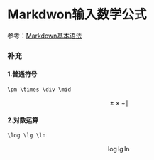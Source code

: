 # Markdwon输入数学公式

参考：[Markdown基本语法](<https://www.jianshu.com/p/25f0139637b7>)

### 补充

#### 1.普通符号

```
\pm \times \div \mid
```

$$
\pm \times \div \mid 
$$

#### 2.对数运算

```markdown
\log \lg \ln
```

$$
\log \lg \ln
$$

